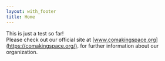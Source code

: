 ```yaml
---
layout: with_footer
title: Home
---
```



This is just a test so far! <br/>
Please check out our official site at [www.comakingspace.org](https://comakingspace.org/). for further information about our organization.
